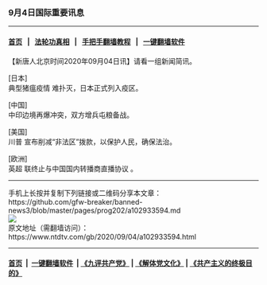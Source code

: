 ### 9月4日国际重要讯息
------------------------

#### [首页](https://github.com/gfw-breaker/banned-news3/blob/master/README.md) &nbsp;&nbsp;|&nbsp;&nbsp; [法轮功真相](https://github.com/begood0513/basic/blob/master/README.md)  &nbsp;&nbsp;|&nbsp;&nbsp; [手把手翻墙教程](https://github.com/gfw-breaker/guides/wiki)  &nbsp;&nbsp;|&nbsp;&nbsp; [一键翻墙软件](https://github.com/gfw-breaker/nogfw/blob/master/README.md)  



<div><div class="post_content" itemprop="articleBody">
 <p>
  【新唐人北京时间2020年09月04日讯】请看一组新闻简讯。
 </p>
 <p>
  [日本]
  <br/>
  <ok href="https://www.ntdtv.com/gb/典型猪瘟疫情.htm">
   典型猪瘟疫情
  </ok>
  难扑灭，日本正式列入疫区。
 </p>
 <p>
  [中国]
  <br/>
  中印边境再爆冲突，双方增兵屯粮备战。
 </p>
 <p>
  [美国]
  <br/>
  <ok href="https://www.ntdtv.com/gb/川普.htm">
   川普
  </ok>
  宣布削减“非法区”拨款，以保护人民，确保法治。
 </p>
 <p>
  [欧洲]
  <br/>
  <ok href="https://www.ntdtv.com/gb/英超.htm">
   英超
  </ok>
  联终止与中国国内转播商直播协议 。
 </p>
 <p>
 </p>
 <div class="single_ad">
 </div>
</div>
</div>
<hr/>
手机上长按并复制下列链接或二维码分享本文章：<br/>
https://github.com/gfw-breaker/banned-news3/blob/master/pages/prog202/a102933594.md <br/>
<a href='https://github.com/gfw-breaker/banned-news3/blob/master/pages/prog202/a102933594.md'><img src='https://github.com/gfw-breaker/banned-news3/blob/master/pages/prog202/a102933594.md.png'/></a> <br/>
原文地址（需翻墙访问）：https://www.ntdtv.com/gb/2020/09/04/a102933594.html


------------------------
#### [首页](https://github.com/gfw-breaker/banned-news3/blob/master/README.md) &nbsp;|&nbsp; [一键翻墙软件](https://github.com/gfw-breaker/nogfw/blob/master/README.md) &nbsp;| [《九评共产党》](https://github.com/gfw-breaker/9ping.md/blob/master/README.md#九评之一评共产党是什么) | [《解体党文化》](https://github.com/gfw-breaker/jtdwh.md/blob/master/README.md) | [《共产主义的终极目的》](https://github.com/gfw-breaker/gczydzjmd.md/blob/master/README.md)


<img src='http://gfw-breaker.win/banned-news3/pages/prog202/a102933594.md' width='0px' height='0px'/>
